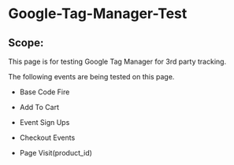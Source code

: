 # Google-Tag-Manager-Test

## Scope:

This page is for testing Google Tag Manager for 3rd party tracking.

The following events are being tested on this page.

- Base Code Fire

- Add To Cart

- Event Sign Ups

- Checkout Events

- Page Visit(product_id)
